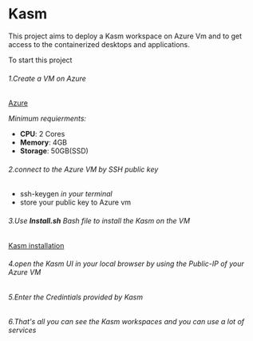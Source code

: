 
# Kasm
This project aims to deploy a Kasm workspace on Azure Vm and to get access to the containerized desktops and applications.

To start this project 

###### 1.Create a VM on Azure
[Azure](https://azure.microsoft.com/en-us/)

*Minimum requierments:*
- **CPU**: 2 Cores
- **Memory**: 4GB
- **Storage**: 50GB(SSD)


###### 2.connect to the Azure VM by SSH public key 
- ssh-keygen *in your terminal* 
- store your public key to Azure vm 

###### 3.Use **Install.sh** Bash file to install the Kasm on the VM 
[Kasm installation ](https://github.com/rahafog/Kasm/blob/main/Install.sh)


###### 4.open the Kasm UI in your local browser by using the Public-IP of your Azure VM

###### 5.Enter the Credintials provided by Kasm

###### 6.That's all you can see the Kasm workspaces and you can use a lot of services 

